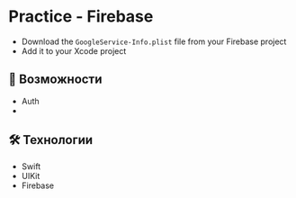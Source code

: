 # Practice - Firebase

- Download the `GoogleService-Info.plist` file from your Firebase project
- Add it to your Xcode project

## 🚀 Возможности
- Auth
- 


## 🛠 Технологии
- Swift
- UIKit
- Firebase


